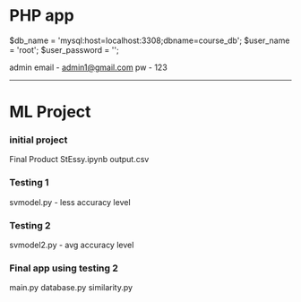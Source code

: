 # PHP app

$db_name = 'mysql:host=localhost:3308;dbname=course_db';
$user_name = 'root';
$user_password = '';

admin email - admin1@gmail.com
pw - 123


---------------
# ML Project

### initial project
Final Product StEssy.ipynb
output.csv

### Testing 1
svmodel.py - less accuracy level

### Testing 2
svmodel2.py - avg accuracy level

### Final app using testing 2
main.py
database.py
similarity.py



